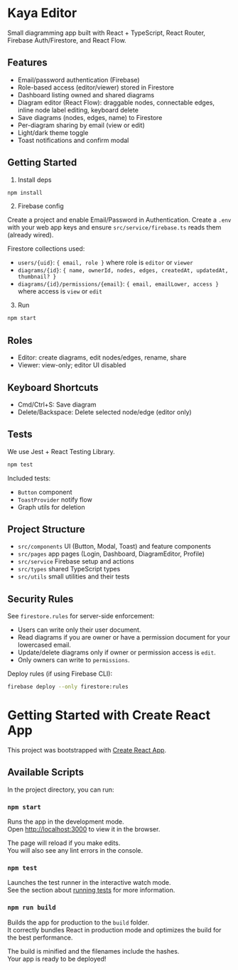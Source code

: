 # Kaya Editor

Small diagramming app built with React + TypeScript, React Router, Firebase Auth/Firestore, and React Flow.

## Features

- Email/password authentication (Firebase)
- Role-based access (editor/viewer) stored in Firestore
- Dashboard listing owned and shared diagrams
- Diagram editor (React Flow): draggable nodes, connectable edges, inline node label editing, keyboard delete
- Save diagrams (nodes, edges, name) to Firestore
- Per-diagram sharing by email (view or edit)
- Light/dark theme toggle
- Toast notifications and confirm modal

## Getting Started

1. Install deps

```bash
npm install
```

2. Firebase config

Create a project and enable Email/Password in Authentication. Create a `.env` with your web app keys and ensure `src/service/firebase.ts` reads them (already wired).

Firestore collections used:

- `users/{uid}`: `{ email, role }` where role is `editor` or `viewer`
- `diagrams/{id}`: `{ name, ownerId, nodes, edges, createdAt, updatedAt, thumbnail? }`
- `diagrams/{id}/permissions/{email}`: `{ email, emailLower, access }` where access is `view` or `edit`

3. Run

```bash
npm start
```

## Roles

- Editor: create diagrams, edit nodes/edges, rename, share
- Viewer: view-only; editor UI disabled

## Keyboard Shortcuts

- Cmd/Ctrl+S: Save diagram
- Delete/Backspace: Delete selected node/edge (editor only)

## Tests

We use Jest + React Testing Library.

```bash
npm test
```

Included tests:

- `Button` component
- `ToastProvider` notify flow
- Graph utils for deletion

## Project Structure

- `src/components` UI (Button, Modal, Toast) and feature components
- `src/pages` app pages (Login, Dashboard, DiagramEditor, Profile)
- `src/service` Firebase setup and actions
- `src/types` shared TypeScript types
- `src/utils` small utilities and their tests

## Security Rules

See `firestore.rules` for server-side enforcement:

- Users can write only their user document.
- Read diagrams if you are owner or have a permission document for your lowercased email.
- Update/delete diagrams only if owner or permission access is `edit`.
- Only owners can write to `permissions`.

Deploy rules (if using Firebase CLI):

```bash
firebase deploy --only firestore:rules
```

# Getting Started with Create React App

This project was bootstrapped with [Create React App](https://github.com/facebook/create-react-app).

## Available Scripts

In the project directory, you can run:

### `npm start`

Runs the app in the development mode.\
Open [http://localhost:3000](http://localhost:3000) to view it in the browser.

The page will reload if you make edits.\
You will also see any lint errors in the console.

### `npm test`

Launches the test runner in the interactive watch mode.\
See the section about [running tests](https://facebook.github.io/create-react-app/docs/running-tests) for more information.

### `npm run build`

Builds the app for production to the `build` folder.\
It correctly bundles React in production mode and optimizes the build for the best performance.

The build is minified and the filenames include the hashes.\
Your app is ready to be deployed!
